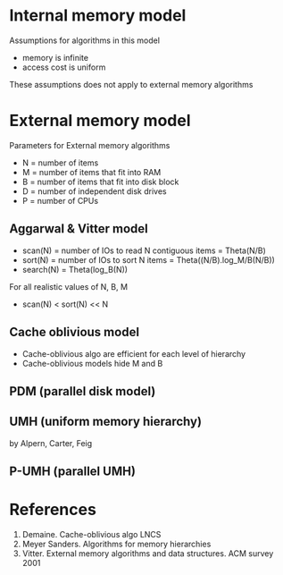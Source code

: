 
# Internal memory model

Assumptions for algorithms in this model
* memory is infinite
* access cost is uniform

These assumptions does not apply to external memory algorithms

# External memory model

Parameters for External memory algorithms
* N = number of items
* M = number of items that fit into RAM
* B = number of items that fit into disk block
* D = number of independent disk drives
* P = number of CPUs

## Aggarwal & Vitter model

* scan(N) = number of IOs to read N contiguous items = Theta(N/B)
* sort(N) = number of IOs to sort N items = Theta((N/B).log_M/B(N/B))
* search(N) = Theta(log_B(N))

For all realistic values of N, B, M
* scan(N) < sort(N) << N

## Cache oblivious model

* Cache-oblivious algo are efficient for each level of hierarchy
* Cache-oblivious models hide M and B

## PDM (parallel disk model)

## UMH (uniform memory hierarchy)

by Alpern, Carter, Feig

## P-UMH (parallel UMH)

# References

1. Demaine. Cache-oblivious algo LNCS 
2. Meyer Sanders.  Algorithms for memory hierarchies
3. Vitter.  External memory algorithms and data structures.  ACM survey 2001
